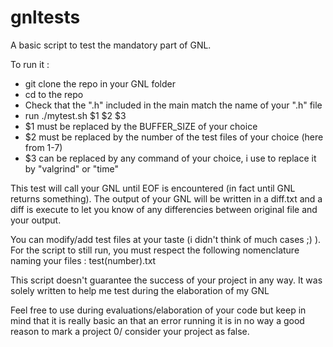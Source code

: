 # gnltests

A basic script to test the mandatory part of GNL.

To run it :

- git clone the repo in your GNL folder
- cd to the repo
- Check that the ".h" included in the main match the name of your ".h" file 
- run ./mytest.sh $1 $2 $3
- $1 must be replaced by the BUFFER_SIZE of your choice
- $2 must be replaced by the number of the test files of your choice (here from 1-7)
- $3 can be replaced by any command of your choice, i use to replace it by "valgrind" or "time"

This test will call your GNL until EOF is encountered (in fact until GNL returns something).
The output of your GNL will be written in a diff.txt and a diff is execute to let you know of any differencies between original file and your output.

You can modify/add test files at your taste (i didn't think of much cases ;) ). For the script to still run, you must respect the following nomenclature naming your files : test(number).txt

This script doesn't guarantee the success of your project in any way. It was solely written to help me test during the elaboration of my GNL

Feel free to use during evaluations/elaboration of your code but keep in mind that it is really basic an that an error running it is in no way a good reason to mark a project 0/ consider your project as false.
